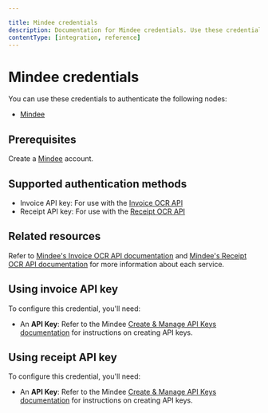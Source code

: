 ```yaml
---

title: Mindee credentials
description: Documentation for Mindee credentials. Use these credentials to authenticate Mindee in n8n, a workflow automation platform.
contentType: [integration, reference]
---
```


# Mindee credentials

You can use these credentials to authenticate the following nodes:

- [Mindee](/integrations/builtin/app-nodes/n8n-nodes-base.mindee.md)

## Prerequisites

Create a [Mindee](https://mindee.com) account.

## Supported authentication methods

- Invoice API key: For use with the [Invoice OCR API](https://www.mindee.com/product/invoice-ocr-api)
- Receipt API key: For use with the [Receipt OCR API](https://www.mindee.com/product/receipt-ocr-api-copy)

## Related resources

Refer to [Mindee's Invoice OCR API documentation](https://developers.mindee.com/docs/invoice-ocr) and [Mindee's Receipt OCR API documentation](https://developers.mindee.com/docs/receipt-ocr) for more information about each service.

## Using invoice API key

To configure this credential, you'll need:

- An **API Key**: Refer to the Mindee [Create & Manage API Keys documentation](https://developers.mindee.com/docs/create-api-key) for instructions on creating API keys.

## Using receipt API key

To configure this credential, you'll need:

- An **API Key**: Refer to the Mindee [Create & Manage API Keys documentation](https://developers.mindee.com/docs/create-api-key) for instructions on creating API keys.

